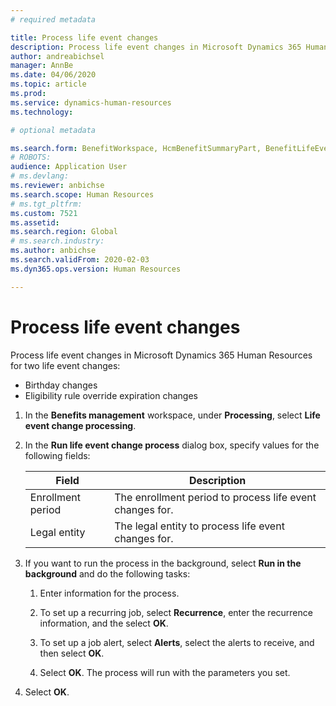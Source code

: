 ```yaml
---
# required metadata

title: Process life event changes
description: Process life event changes in Microsoft Dynamics 365 Human Resources for life event changes.
author: andreabichsel
manager: AnnBe
ms.date: 04/06/2020
ms.topic: article
ms.prod: 
ms.service: dynamics-human-resources
ms.technology: 

# optional metadata

ms.search.form: BenefitWorkspace, HcmBenefitSummaryPart, BenefitLifeEventTypes, BenefitEligibilityProcessResultViewer
# ROBOTS: 
audience: Application User
# ms.devlang: 
ms.reviewer: anbichse
ms.search.scope: Human Resources
# ms.tgt_pltfrm: 
ms.custom: 7521
ms.assetid: 
ms.search.region: Global
# ms.search.industry: 
ms.author: anbichse
ms.search.validFrom: 2020-02-03
ms.dyn365.ops.version: Human Resources

---
```


# Process life event changes

Process life event changes in Microsoft Dynamics 365 Human Resources for two life event changes:

- Birthday changes
- Eligibility rule override expiration changes 

1. In the **Benefits management** workspace, under **Processing**, select **Life event change processing**.

2. In the **Run life event change process** dialog box, specify values for the following fields:

   | Field | Description |
   | --- | --- |
   | Enrollment period | The enrollment period to process life event changes for. |
   | Legal entity | The legal entity to process life event changes for. |

3. If you want to run the process in the background, select **Run in the background** and do the following tasks:

   1. Enter information for the process.

   2. To set up a recurring job, select **Recurrence**, enter the recurrence information, and the select **OK**.

   3. To set up a job alert, select **Alerts**, select the alerts to receive, and then select **OK**.

   4. Select **OK**. The process will run with the parameters you set.

4. Select **OK**.
